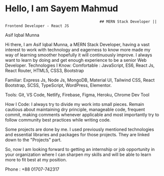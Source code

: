 # Hello, I am Sayem Mahmud
                                               ## MERN Stack Developer || Frontend Developer - React JS
Asif Iqbal Munna



Hi there, I am Asif Iqbal Munna, a MERN Stack Developer, having a vast interest to work with technology and eagerness to know more made my way of learning smoother hopefully it will continuously improve. I always want to learn by doing and get enough experience to be a senior Web Developer.
Technologies I Know: Comfortable : JavaScript, ES6, React Js, React Router, HTML5, CSS3, Bootstrap

Familiar: Express Js, Node Js, MongoDB, Material UI, Tailwind CSS, React Bootstrap, SCSS, TypeScript, WordPress, Elementor.

Tools: Git, VS Code, Netlify, Firebase, Figma, Heroku, Chrome Dev Tool

How I Code: I always try to divide my work into small pieces. Remain cautious about maintaining dry principle, manageable code, frequent commit, making comments whenever applicable and most importantly try to follow community best practices while writing code.

Some projects are done by me. I used previously mentioned technologies and essential libraries and packages for those projects. They are linked down to the "Projects" part.

So, now I am looking forward to getting an internship or job opportunity in your organization where I can sharpen my skills and will be able to learn more to fit best at my position.

Phone : +88 01707-742317

<!--
**Sayem-Mahmud/Sayem-Mahmud** is a ✨ _special_ ✨ repository because its `README.md` (this file) appears on your GitHub profile.

Here are some ideas to get you started:

- 🔭 I’m currently working on ...
- 🌱 I’m currently learning ...
- 👯 I’m looking to collaborate on ...
- 🤔 I’m looking for help with ...
- 💬 Ask me about ...
- 📫 How to reach me: ...
- 😄 Pronouns: ...
- ⚡ Fun fact: ...
-->
